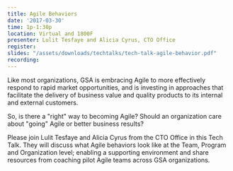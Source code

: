 ```yaml
---
title: Agile Behaviors
date: '2017-03-30'
time: 1p-1:30p
location: Virtual and 1800F
presenter: Lulit Tesfaye and Alicia Cyrus, CTO Office
register:
slides: "/assets/downloads/techtalks/tech-talk-agile-behavior.pdf"
recording:
---
```


Like most organizations, GSA is embracing Agile to more effectively respond to rapid market opportunities, and is investing in approaches that facilitate the delivery of business value and quality products to its internal and external customers.

So, is there a "right" way to becoming Agile? Should an organization care about "going" Agile or better business results?

Please join Lulit Tesfaye and Alicia Cyrus from the CTO Office in this Tech Talk. They will discuss what Agile behaviors look like at the Team, Program and Organization level; enabling a supporting environment and share resources from coaching pilot Agile teams across GSA organizations.

